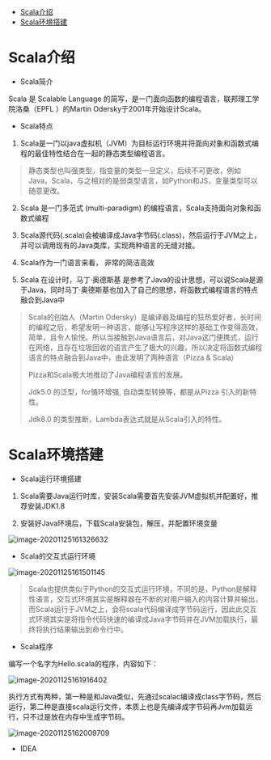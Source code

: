 - [Scala介绍](#jc)
- [Scala环境搭建](#hj)





# <a id="jc">Scala介绍</a>

- Scala简介

Scala 是 Scalable Language 的简写，是一门面向函数的编程语言，联邦理工学院洛桑（EPFL ）的Martin Odersky于2001年开始设计Scala。

- Scala特点

1. Scala是一门以java虚拟机（JVM）为目标运行环境并将面向对象和函数式编程的最佳特性结合在一起的静态类型编程语言。

> 静态类型也叫强类型，指变量的类型一旦定义，后续不可更改，例如Java，Scala，与之相对的是弱类型语言，如Python和JS，变量类型可以随意更改。

2. Scala 是一门多范式 (multi-paradigm) 的编程语言，Scala支持面向对象和函数式编程

3. Scala源代码(.scala)会被编译成Java字节码(.class)，然后运行于JVM之上，并可以调用现有的Java类库，实现两种语言的无缝对接。

4. Scala作为一门语言来看， 非常的简洁高效

5. Scala 在设计时，马丁·奥德斯基 是参考了Java的设计思想，可以说Scala是源于Java，同时马丁·奥德斯基也加入了自己的思想，将函数式编程语言的特点融合到Java中

> Scala的创始人（Martin Odersky）是编译器及编程的狂热爱好者，长时间的编程之后，希望发明一种语言，能够让写程序这样的基础工作变得高效，简单，且令人愉悦。所以当接触到Java语言后，对Java这门便携式，运行在网络，且存在垃圾回收的语言产生了极大的兴趣，所以决定将函数式编程语言的特点融合到Java中，由此发明了两种语言（Pizza & Scala） 
>
> Pizza和Scala极大地推动了Java编程语言的发展。
>
> Jdk5.0 的泛型，for循环增强, 自动类型转换等，都是从Pizza 引入的新特性。
>
> Jdk8.0 的类型推断，Lambda表达式就是从Scala引入的特性。

# <a id="hj">Scala环境搭建</a>

- Scala运行环境搭建

1. Scala需要Java运行时库，安装Scala需要首先安装JVM虚拟机并配置好，推荐安装JDK1.8

2. 安装好Java环境后，下载Scala安装包，解压，并配置环境变量

![image-20201125161326632](http://rocks526.top/lzx/image-20201125161326632.png)

- Scala的交互式运行环境

![image-20201125161501145](http://rocks526.top/lzx/image-20201125161501145.png)

> Scala也提供类似于Python的交互式运行环境，不同的是，Python是解释性语言，交互式环境其实是解释器在不断的对用户输入的内容计算并输出，而Scala运行于JVM之上，会将scala代码编译成字节码运行，因此此交互式环境其实是将指令代码快速的编译成Java字节码并在JVM加载执行，最终将执行结果输出到命令行中。

- Scala程序

编写一个名字为Hello.scala的程序，内容如下：

![image-20201125161916402](http://rocks526.top/lzx/image-20201125161916402.png)

执行方式有两种，第一种是和Java类似，先通过scalac编译成class字节码，然后运行，第二种是直接scala运行文件，本质上也是先编译成字节码再Jvm加载运行，只不过是放在内存中生成字节码。

![image-20201125162009709](http://rocks526.top/lzx/image-20201125162009709.png)

- IDEA



